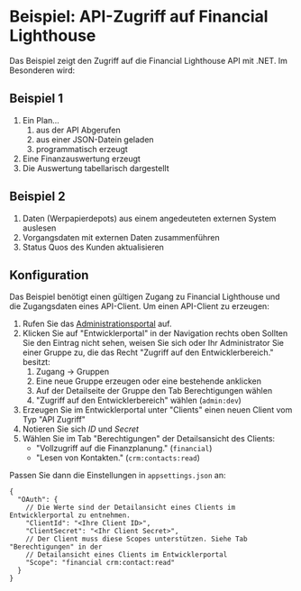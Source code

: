 # Beispiel: API-Zugriff auf Financial Lighthouse

Das Beispiel zeigt den Zugriff auf die Financial Lighthouse API mit .NET. Im Besonderen wird:

## Beispiel 1

1. Ein Plan...
   1. aus der API Abgerufen
   2. aus einer JSON-Datein geladen
   3. programmatisch erzeugt
2. Eine Finanzauswertung erzeugt
3. Die Auswertung tabellarisch dargestellt

## Beispiel 2

1. Daten (Werpapierdepots) aus einem angedeuteten externen System auslesen
2. Vorgangsdaten mit externen Daten zusammenführen
3. Status Quos des Kunden aktualisieren

## Konfiguration

Das Beispiel benötigt einen gültigen Zugang zu Financial Lighthouse und die Zugangsdaten eines API-Client. Um einen API-Client zu erzeugen:

1. Rufen Sie das [Administrationsportal](https://www.financial-lighthouse.de/admin) auf.
2. Klicken Sie auf "Entwicklerportal" in der Navigation rechts oben Sollten Sie den Eintrag nicht sehen, weisen Sie sich oder Ihr Administrator Sie einer Gruppe zu, die das Recht "Zugriff auf den Entwicklerbereich." besitzt:
    1. Zugang → Gruppen
    2. Eine neue Gruppe erzeugen oder eine bestehende anklicken
    3. Auf der Detailseite der Gruppe den Tab Berechtigungen wählen
    4. "Zugriff auf den Entwicklerbereich" wählen (`admin:dev`)
3. Erzeugen Sie im Entwicklerportal unter "Clients" einen neuen Client vom Typ "API Zugriff"
4. Notieren Sie sich *ID* und *Secret*
5. Wählen Sie im Tab "Berechtigungen" der Detailsansicht des Clients:
    * "Vollzugriff auf die Finanzplanung." (`financial`)
    * "Lesen von Kontakten." (`crm:contacts:read`)

Passen Sie dann die Einstellungen in `appsettings.json` an:

```jsonc
{
  "OAuth": {
    // Die Werte sind der Detailansicht eines Clients im Entwicklerportal zu entnehmen.
    "ClientId": "<Ihre Client ID>",
    "ClientSecret": "<Ihr Client Secret>",
    // Der Client muss diese Scopes unterstützen. Siehe Tab "Berechtigungen" in der
    // Detailansicht eines Clients im Entwicklerportal
    "Scope": "financial crm:contact:read"
  }
}
```
